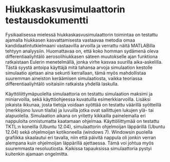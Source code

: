 # Hiukkaskasvusimulaattorin testausdokumentti

Fysikaalisessa mielessä hiukkaskasvusimulaattorin toimintaa on testattu ajamalla hiukkasen kasvattamisesta vastaavaa metodia omaa kandidaatintutkielmaani vastaavilla arvoilla ja verrattu näitä MATLABilla tehtyyn analyysiin. Huomattavaa on, että koko homman sydämenä oleva differentiaaliyhtälö aerosolihiukkasen säteen muutokselle ajan funktiona ratkaistaan Eulerin menetelmällä, jonka virhe kasvaa suurilla aika-askelilla. Tästä syystä antoipa käyttäjä mitä tahansa arvoja simulaation kestolle simulaatio ajetaan aina sekunti kerrallaan, tämä myös mahdollistaa suuremman aineiston keräämisen simulaatiosta, vaikka teoriassa differentiaaliyhtälö voitaisiin ratkaista yhdellä laskulla.

Käyttöliittymäpuolelta simulaattoria on testattu simulaation maksimi ja miniarvoilla, sekä käyttöohjeessa kuvatuilla esimerkkiarvoilla. Lisäksi jokaista ikkunaa, josta tietoja voidaan syöttää on testattu väärillä syötteillä (merkkijono luvun tilalla) ja luvuilla jotka ovat sallittujen lukujen ylä- tai alapuolella. Simulaation aikana on yritetty kikkailla painelemalla eri nappuloita onnistumatta kaatamaan ohjelmaa. Käyttöliittymää on testattu TKTL:n koneilla (Ubuntu 12.04), simulaattorin ohjelmoijan läppärillä (Ubuntu 12.04) sekä ohjelmoijan kotikoneella (windows 7). Windowsin puolella grafiikka skaalautui eri tavalla, niin että päivitä nappula oli jonkin verran alempana kuin ohjelmoijan läppärillä ajettaessa. Tämä voi johtua myös suuremmasta resoluutiosta. Kaikissa tapauksissa simulaattoria pystyi kuitenkin ajamaan ongelmitta.



